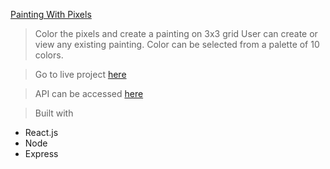 <a href="https://painting-with-pixels-app.mesupi.now.sh">Painting With Pixels</a>

> Color the pixels and create a painting on 3x3 grid
> User can create or view any existing painting. Color can be selected from a palette of 10 colors.


> Go to live project <a href="https://painting-with-pixels-app.mesupi.now.sh">here</a>

> API can be accessed <a href="https://afternoon-citadel-97734.herokuapp.com/">here</a>

> Built with 
  - React.js
  - Node
  - Express


